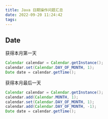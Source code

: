 ```yaml
---
title: Java 日期操作问题汇总
date: 2022-09-20 11:24:42
tags:
---
```



## Date


获得本月第一天

```java
Calendar calendar = Calendar.getInstance();
calendar.set(Calendar.DAY_OF_MONTH, 1);
Date date = calendar.getTime();
```

获得本月最后一天

```java
Calendar calendar = Calendar.getInstance();
calendar.add(Calendar.MONTH, 1);
calendar.set(Calendar.DAY_OF_MONTH, 1);
calendar.add(Calendar.DAY_OF_MONTH, -1);
Date date = calendar.getTime();
```

